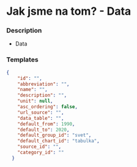 # Jak jsme na tom? - Data

### Description

- Data

### Templates

```json
{
    "id": "",
    "abbreviation": "",
    "name": "",
    "description": "",
    "unit": null,
    "asc_ordering": false,
    "url_source": "",
    "data_table": "",
    "default_from": 1990,
    "default_to": 2020,
    "default_group_id": "svet",
    "default_chart_id": "tabulka",
    "source_id": "",
    "category_id": ""
  }
```
